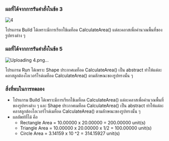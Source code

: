 ### ผลที่ได้จากการรันคำสั่งในข้อ 3

![4](https://github.com/Nitiphum7/03376836-OOP-2566-Lab-12/assets/144196695/89ba0d47-64f9-4e84-95b9-4eadf76710e9)


โปรแกรม Build ได้เพราะมีการเรียกใช้เมท็อด CalculateArea() แต่ละคลาสเพื่อคำนวณพื้นที่ของรูปทรงต่าง ๆ

### ผลที่ได้จากการรันคำสั่งในข้อ 5


![Uploading 4.png…]()

โปรแกรม Run ได้เพราะ Shape ประกาศเมท็อด CalculateArea() เป็น abstract ทำให้แต่ละคลาสลูกต้องโอเวอร์ไรด์เมท็อด CalculateArea() ตามลักษณะของรูปทรงนั้น ๆ

### สิ่งที่พบในการทดลอง
- โปรแกรม Build ได้เพราะมีการเรียกใช้เมท็อด CalculateArea() แต่ละคลาสเพื่อคำนวณพื้นที่ของรูปทรงต่าง ๆ และ Shape ประกาศเมท็อด CalculateArea() เป็น abstract ทำให้แต่ละคลาสลูกต้องโอเวอร์ไรด์เมท็อด CalculateArea() ตามลักษณะของรูปทรงนั้น ๆ
- ผลลัพท์ที่ได้ คือ
  - Rectangle Area = 10.00000 x 20.00000 = 200.00000 unit(s)
  - Triangle Area = 10.00000 x 20.00000 x 1/2  = 100.00000 unit(s)
  - Circle Area = 3.14159 x 10 ^2  = 314.15927 unit(s)

